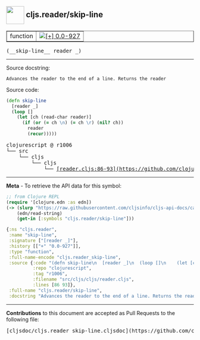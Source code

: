 ## <img width="48px" valign="middle" src="http://i.imgur.com/Hi20huC.png"> cljs.reader/skip-line

 <table border="1">
<tr>

<td>function</td>
<td><a href="https://github.com/cljsinfo/cljs-api-docs/tree/0.0-927"><img valign="middle" alt="[+] 0.0-927" src="https://img.shields.io/badge/+-0.0--927-lightgrey.svg"></a> </td>
</tr>
</table>

 <samp>
(__skip-line__ reader _)<br>
</samp>

---




Source docstring:

```
Advances the reader to the end of a line. Returns the reader
```

Source code:

```clj
(defn skip-line
  [reader _]
  (loop []
    (let [ch (read-char reader)]
      (if (or (= ch \n) (= ch \r) (nil? ch))
        reader
        (recur)))))
```

 <pre>
clojurescript @ r1006
└── src
    └── cljs
        └── cljs
            └── <ins>[reader.cljs:86-93](https://github.com/clojure/clojurescript/blob/r1006/src/cljs/cljs/reader.cljs#L86-L93)</ins>
</pre>


---

__Meta__ - To retrieve the API data for this symbol:

```clj
;; from Clojure REPL
(require '[clojure.edn :as edn])
(-> (slurp "https://raw.githubusercontent.com/cljsinfo/cljs-api-docs/catalog/cljs-api.edn")
    (edn/read-string)
    (get-in [:symbols "cljs.reader/skip-line"]))
```

```clj
{:ns "cljs.reader",
 :name "skip-line",
 :signature ["[reader _]"],
 :history [["+" "0.0-927"]],
 :type "function",
 :full-name-encode "cljs.reader_skip-line",
 :source {:code "(defn skip-line\n  [reader _]\n  (loop []\n    (let [ch (read-char reader)]\n      (if (or (= ch \\n) (= ch \\r) (nil? ch))\n        reader\n        (recur)))))",
          :repo "clojurescript",
          :tag "r1006",
          :filename "src/cljs/cljs/reader.cljs",
          :lines [86 93]},
 :full-name "cljs.reader/skip-line",
 :docstring "Advances the reader to the end of a line. Returns the reader"}

```

---

__Contributions__ to this document are accepted as Pull Requests to the following file:

 <pre>
[cljsdoc/cljs.reader_skip-line.cljsdoc](https://github.com/cljsinfo/cljs-api-docs/blob/master/cljsdoc/cljs.reader_skip-line.cljsdoc)
</pre>


